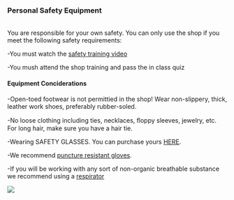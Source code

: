 ### Personal Safety Equipment

<br>You are responsible for your own safety. You can only use the shop if you meet the following safety requirements:

-You must watch the [safety training video](https://www.youtube.com/watch?v=Af2PxjBy-G8)

-You mush attend the shop training and pass the in class quiz

#### Equipment Conciderations

-Open-toed footwear is not permittied in the shop! Wear non-slippery, thick, leather work shoes, preferably rubber-soled.

-No loose clothing including ties, necklaces, ﬂoppy sleeves, jewelry, etc. For long hair, make sure you have a hair tie.

-Wearing SAFETY GLASSES. You can purchase yours [HERE](https://s.taobao.com/search?q=%E9%80%89%E8%B4%AD%E5%AE%89%E5%85%A8%E7%9C%BC%E9%95%9C&imgfile=&js=1&stats_click=search_radio_all%3A1&initiative_id=staobaoz_20210904&ie=utf8).

-We  recommend [puncture resistant gloves](https://s.taobao.com/search?q=%E9%98%B2%E7%A9%BF%E5%88%BA%E6%89%8B%E5%A5%97&imgfile=&js=1&stats_click=search_radio_all%3A1&initiative_id=staobaoz_20210904&ie=utf8).

-If you will be working with any sort of non-organic breathable substance we recommend using a [respirator](https://s.taobao.com/search?q=3m+respirator&imgfile=&commend=all&ssid=s5-e&search_type=item&sourceId=tb.index&spm=a21bo.jianhua.201856-taobao-item.1&ie=utf8&initiative_id=tbindexz_20170306)

![](https://raw.githubusercontent.com/KeanMGC/protospace/main/assets/zoe.png)
